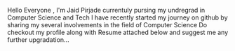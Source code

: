 Hello Everyone , I'm Jaid Pirjade currentuly pursing my undregrad in Computer Science and Tech
I have recently started my journey on github by sharing my several involvements in the field of Computer Science
Do checkout my profile along with Resume attached below and suggest me any further upgradation...

